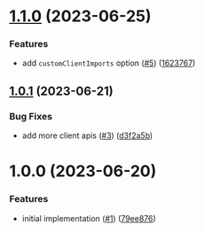 # [1.1.0](https://github.com/kyletsang/babel-plugin-transform-next-use-client/compare/v1.0.1...v1.1.0) (2023-06-25)


### Features

* add `customClientImports` option ([#5](https://github.com/kyletsang/babel-plugin-transform-next-use-client/issues/5)) ([1623767](https://github.com/kyletsang/babel-plugin-transform-next-use-client/commit/16237670c3c427ceeb08ea2a5ffb62cb8b78a9c9))

## [1.0.1](https://github.com/kyletsang/babel-plugin-transform-next-use-client/compare/v1.0.0...v1.0.1) (2023-06-21)


### Bug Fixes

* add more client apis ([#3](https://github.com/kyletsang/babel-plugin-transform-next-use-client/issues/3)) ([d3f2a5b](https://github.com/kyletsang/babel-plugin-transform-next-use-client/commit/d3f2a5bdf72fa7197671b8cd5de31fbac3799e3f))

# 1.0.0 (2023-06-20)


### Features

* initial implementation ([#1](https://github.com/kyletsang/babel-plugin-transform-next-use-client/issues/1)) ([79ee876](https://github.com/kyletsang/babel-plugin-transform-next-use-client/commit/79ee87648ee6ee521aed3854f7a8ab67abd535d4))
